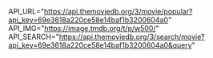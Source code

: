 API_URL="https://api.themoviedb.org/3/movie/popular?api_key=69e3618a220ce58e14baf1b3200604a0"
API_IMG="https://image.tmdb.org/t/p/w500/"
API_SEARCH="https://api.themoviedb.org/3/search/movie?api_key=69e3618a220ce58e14baf1b3200604a0&query"
